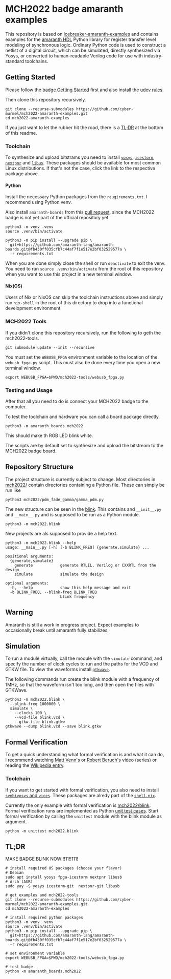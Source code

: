 # MCH2022 badge amaranth examples

This repository is based on [icebreaker-amaranth-examples](https://github.com/icebreaker-fpga/icebreaker-amaranth-examples) and contains examples for the [amaranth HDL](https://github.com/amaranth-lang/amaranth)
Python library for register transfer level modeling of synchronous logic. Ordinary Python code is
used to construct a netlist of a digital circuit, which can be simulated, directly synthesized via
Yosys, or converted to human-readable Verilog code for use with industry-standard toolchains.

## Getting Started
Please follow the [badge Getting Started](https://badge.team/docs/badges/mch2022/getting-started/) first and also install the [udev rules](https://badge.team/docs/badges/mch2022/software-development/#linux-permissions).

Then clone this repository recursively.

```shell
git clone --recurse-submodules https://github.com/cyber-murmel/mch2022-amaranth-examples.git
cd mch2022-amaranth-examples
```

If you just want to let the rubber hit the road, there is a [TL;DR](README.md#tldr) at the
bottom of this readme.

### Toolchain
To synthesize and upload bitstrams you need to install
[`yosys`](https://yosyshq.net/yosys/download.html),
[`icestorm`](https://clifford.at/icestorm),
[`nextpnr`](https://github.com/YosysHQ/nextpnr) and
[`libus`](https://libusb.info/).
These packages should be available for most common Linux distributions.
If that's not the case, click the link to the respective package above.

#### Python
Install the necessary Python packages from the `reuqirements.txt`. I recommend using Python venv.

Also install `amaranth-boards` from this [pull request](https://github.com/amaranth-lang/amaranth-boards/pull/203), since the MCH2022 badge is not yet part of the official
repository yet.

```shell
python3 -m venv .venv
source .venv/bin/activate

python3 -m pip install --upgrade pip \
  git+https://github.com/amaranth-lang/amaranth-boards.git@fb430ff035cfb7c44af7f1e517e2bf032529577a \
  -r requirements.txt
```

When you are done simply close the shell or run `deactivate` to exit the venv.
You need to run `source .venv/bin/activate` from the root of this repository when you want to use this project in a new terminal window.

#### Nix(OS)
Users of Nix or NixOS can skip the toolchain instructions above and simply run `nix-shell` in the root of this directory to drop into a functional development environment.

### MCH2022 Tools
If you didn't clone this repository recursively, run the following to geth the mch2022-tools.

```shell
git submodule update --init --recursive
```

You must set the `WEBUSB_FPGA` environment variable to the location of the `webusb_fpga.py` script. This must also be done every time you open a new terminal window.
```shell
export WEBUSB_FPGA=$PWD/mch2022-tools/webusb_fpga.py
```

### Testing and Usage
After that all you need to do is connect your MCH2022 badge to the computer.

To test the toolchain and hardware you can call a board package directly.
```shell
python3 -m amaranth_boards.mch2022
```
This should make th RGB LED blink white.

The scripts are by default set to synthesize and upload the bitstream to the MCH2022 badge board.

## Repository Structure
The project structure is currently subject to change.
Most directories in [mch2022/](mch2022/) contain directories containing a Python file.
These can simply be run like

```shell
python3 mch2022/pdm_fade_gamma/gamma_pdm.py
```

The new structure can be seen in the [blink](mch2022/blink/). This contains and `__init__.py`
and `__main__.py` and is supposed to be run as a Python module.

```shell
python3 -m mch2022.blink
```

New projects are als supposed to provide a help text.

```shell
python3 -m mch2022.blink --help
usage: __main__.py [-h] [-b BLINK_FREQ] {generate,simulate} ...

positional arguments:
  {generate,simulate}
    generate            generate RTLIL, Verilog or CXXRTL from the design
    simulate            simulate the design

optional arguments:
  -h, --help            show this help message and exit
  -b BLINK_FREQ, --blink-freq BLINK_FREQ
                        blink frequency
```

## Warning
Amaranth is still a work in progress project. Expect examples to occasionally break until amaranth
fully stabilizes.

## Simulation
To run a module virtually, call the module with the `simulate` command, and specify the
number of clock cycles to run and the paths for the VCD and GTKW file. To view the waveforms install [`gtkwave`](http://gtkwave.sourceforge.net/).

The following commands run create the blink module with a frequency of 1MHz, so that the
waveform isn't too long, and then open the files with GTKWave.

```shell
python3 -m mch2022.blink \
  --blink-freq 1000000 \
  simulate \
    --clocks 100 \
    --vcd-file blink.vcd \
    --gtkw-file blink.gtkw
gtkwave --dump blink.vcd --save blink.gtkw
```

## Formal Verification
To get a quick understanding what formal verification is and what it can do, I recommend
watching [Matt Venn's](https://www.youtube.com/watch?v=_5R35QFsXM4) or [Robert Beruch's](https://www.youtube.com/watch?v=9e7F1XhjhKw) video (series) or reading the [Wikipedia entry](https://en.wikipedia.org/wiki/Formal_verification).


### Toolchain
If you want to get started with formal verification, you also need to
install [`symbiyosys` and `yices`](https://symbiyosys.readthedocs.io/en/latest/install.html).
These packages are alredy part of the [`shell.nix`](/README.md#nixos).

Currently the only example with formal verification is [mch2022/blink](/mch2022/blink/).
Formal verification runs are implemented as Python [unit test cases](mch2022/blink/tests/test_blink.py).
Start formal verification by calling the `unittest` module with the blink module as argument.

```shell
python -m unittest mch2022.blink
```

## TL;DR
MAKE BADGE BLINK NOW!!!11!!111!
```shell
# install required OS packages (choose your flavor)
# Debian
sudo apt install yosys fpga-icestorm nextpnr libusb
# Arch (AUR)
sudo yay -S yosys icestorm-git  nextpnr-git libusb

# get examples and mch2022-tools
git clone --recurse-submodules https://github.com/cyber-murmel/mch2022-amaranth-examples.git
cd mch2022-amaranth-examples

# install required python packages
python3 -m venv .venv
source .venv/bin/activate
python3 -m pip install --upgrade pip \
  git+https://github.com/amaranth-lang/amaranth-boards.git@fb430ff035cfb7c44af7f1e517e2bf032529577a \
  -r requirements.txt

# set environment variable
export WEBUSB_FPGA=$PWD/mch2022-tools/webusb_fpga.py

# test badge
python -m amaranth_boards.mch2022
```
